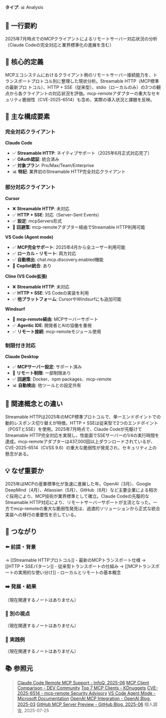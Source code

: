 **タイプ**: 📊 Analysis

## 📝 一行要約
2025年7月時点でのMCPクライアントによるリモートサーバー対応状況の分析（Claude Codeの完全対応と業界標準化の進展を含む）

## 🎯 核心的定義
MCPエコシステムにおけるクライアント側のリモートサーバー接続能力を、トランスポートプロトコル別に整理した現状分析。Streamable HTTP（MCP標準の最新プロ トコル）、HTTP + SSE（従来型）、stdio（ローカルのみ）の3つの観点から各クライアントの対応状況を評価。mcp-remoteアダプターの重大なセキュリティ脆弱性（CVE-2025-6514）も含め、実際の導入状況と課題を反映。

## 🌟 主な構成要素

### 完全対応クライアント

**Claude Code**
- ✅ **Streamable HTTP**: ネイティブサポート（2025年6月正式対応完了）
- ✅ **OAuth認証**: 統合済み
- ✅ **対象プラン**: Pro/Max/Team/Enterprise
- 📊 **特記**: 業界初のStreamable HTTP完全対応クライアント

### 部分対応クライアント

**Cursor**
- ❌ **Streamable HTTP**: 未対応
- ✅ **HTTP + SSE**: 対応（Server-Sent Events）
- ✅ **設定**: mcpServers形式
- 🔧 **回避策**: mcp-remoteアダプター経由でStreamable HTTP利用可能

**VS Code (Agent mode)**
- ✅ **MCP完全サポート**: 2025年4月から全ユーザー利用可能
- ✅ **ローカル・リモート**: 両方対応
- ✅ **自動検出**: chat.mcp.discovery.enabled機能
- 🔧 **Copilot統合**: あり

**Cline (VS Code拡張)**
- ❌ **Streamable HTTP**: 未対応
- ✅ **HTTP + SSE**: VS Codeの実装を利用
- ✅ **他プラットフォーム**: CursorやWindsurfにも追加可能

**Windsurf**
- 🔧 **mcp-remote経由**: MCPサーバーサポート
- ✅ **Agentic IDE**: 開発者とAIの協働を重視
- ✅ **リモート接続**: mcp-remoteモジュール使用

### 制限付き対応

**Claude Desktop**
- ✅ **MCPサーバー設定**: サポート済み
- 🔧 **リモート制限**: 一部制限あり
- ✅ **回避策**: Docker、npm packages、mcp-remote
- 📊 **自動検出**: 他ツールとの設定共有

## 🔄 関連概念との違い
Streamable HTTPは2025年のMCP標準プロトコルで、単一エンドポイントでの動的レスポンス切り替えが特徴。HTTP + SSEは従来型で2つのエンドポイント（POSTとSSE）を使用。2025年7月時点で、Claude Codeが先駆けてStreamable HTTP完全対応を実現し、性能面でSSEサーバーの1/4の実行時間を達成。mcp-remoteアダプターは437,000回以上ダウンロードされているが、CVE-2025-6514（CVSS 9.6）の重大な脆弱性が発見され、セキュリティ上の懸念がある。

## 💡 なぜ重要か
2025年はMCPの産業標準化が急速に進展した年。OpenAI（3月）、Google DeepMind（4月）、Atlassian（5月）、GitHub（6月）など主要企業による相次ぐ採用により、MCP技術が業界標準として確立。Claude Codeの先駆的なStreamable HTTP対応により、リモートサーバーサポートが主流となった。一方でmcp-remoteの重大な脆弱性発見は、過渡的ソリューションから正式な統合実装への移行の重要性を示している。

## 🔗 つながり
### ⬅️ 前提・背景
→ [[Streamable HTTPプロトコル]] - 最新のMCPトランスポート仕様
→ [[HTTP + SSEパターン]] - 従来型トランスポートの仕組み
→ [[MCPトランスポートの実用的な使い分け]] - ローカルとリモートの基本概念

### ➡️ 発展・結果
（現在関連するノートはありません）

### 🔀 別の視点
（現在関連するノートはありません）

### 🎯 実践例
（現在関連するノートはありません）

## 📚 参照元
> [Claude Code Remote MCP Support - InfoQ, 2025-06](https://www.infoq.com/news/claude-code-remote-mcp-support/)
> [MCP Client Comparison - DEV Community](https://dev.to/darkmavis1980/understanding-mcp-servers-across-different-platforms-claude-desktop-vs-vs-code-vs-cursor-4opk)
> [Top 7 MCP Clients - KDnuggets](https://www.kdnuggets.com/top-7-mcp-clients-for-ai-tooling)
> [CVE-2025-6514 - mcp-remote Security Advisory](https://cve.mitre.org/cgi-bin/cvename.cgi?name=CVE-2025-6514)
> [VS Code Agent Mode - Microsoft Documentation](https://code.visualstudio.com/docs/copilot/agent-mode)
> [OpenAI MCP Integration - OpenAI Blog, 2025-03](https://openai.com/blog/mcp-integration-chatgpt)
> [GitHub MCP Server Preview - GitHub Blog, 2025-06](https://github.blog/2025-06-15-introducing-github-mcp-server/)
> 個人調査, 2025-07-25